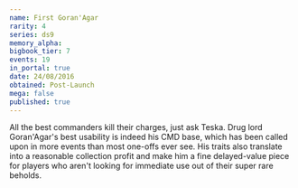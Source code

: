 ```yaml
---
name: First Goran'Agar
rarity: 4
series: ds9
memory_alpha:
bigbook_tier: 7
events: 19
in_portal: true
date: 24/08/2016
obtained: Post-Launch
mega: false
published: true
---
```


All the best commanders kill their charges, just ask Teska. Drug lord Goran'Agar's best usability is indeed his CMD base, which has been called upon in more events than most one-offs ever see. His traits also translate into a reasonable collection profit and make him a fine delayed-value piece for players who aren't looking for immediate use out of their super rare beholds.
